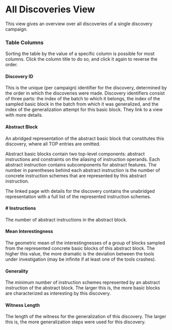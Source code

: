 # All Discoveries View

This view gives an overview over all discoveries of a single discovery campaign.


### Table Columns
Sorting the table by the value of a specific column is possible for most columns.
Click the column title to do so, and click it again to reverse the order.

#### Discovery ID
This is the unique (per campaign) identifier for the discovery, determined by the order in which the discoveries were made.
Discovery identifiers consist of three parts: the index of the batch to which it belongs, the index of the sampled basic block in the batch from which it was generalized, and the index of the generalization attempt for this basic block.
They link to a view with more details.

#### Abstract Block
An abridged representation of the abstract basic block that constitutes this discovery, where all TOP entries are omitted.

Abstract basic blocks contain two top-level components: abstract instructions and constraints on the aliasing of instruction operands.
Each abstract instruction contains subcomponents for abstract features. The number in parentheses behind each abstract instruction is the number of concrete instruction schemes that are represented by this abstract instruction.

The linked page with details for the discovery contains the unabridged representation with a full list of the represented instruction schemes.

#### # Instructions
The number of abstract instructions in the abstract block.

#### Mean Interestingness
The geometric mean of the interestingnesses of a group of blocks sampled from the represented concrete basic blocks of this abstract block.
The higher this value, the more dramatic is the deviation between the tools under investigation (may be infinite if at least one of the tools crashes).

#### Generality
The minimum number of instruction schemes represented by an abstract instruction of the abstract block.
The larger this is, the more basic blocks are characterized as interesting by this discovery.

#### Witness Length
The length of the witness for the generalization of this discovery.
The larger this is, the more generalization steps were used for this discovery.

